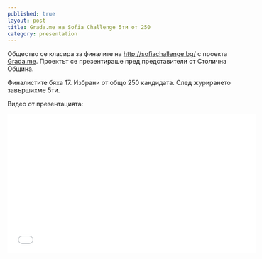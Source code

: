 ```yaml
---
published: true
layout: post
title: Grada.me на Sofia Challenge 5ти от 250
category: presentation
---
```


Общество се класира за финалите на <http://sofiachallenge.bg/> с проекта [Grada.me](http://www.grada.me/). Проектът се презентираше пред представители от Столична Община.

Финалистите бяха 17. Избрани от общо 250 кандидата. След журирането завършихме 5ти.

Видео от презентацията:
<iframe width="560" height="315" src="//www.youtube.com/embed/tBkZhWCRFGY" frameborder="0" allowfullscreen></iframe>
